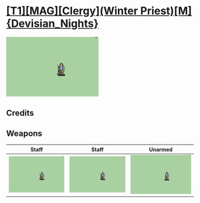 # [\[T1\]\[MAG\]\[Clergy\]\(Winter Priest\)\[M\]{Devisian_Nights}](./%5BT1%5D%5BMAG%5D%5BClergy%5D(Winter%20Priest)%5BM%5D%7BDevisian_Nights%7D)

<img src="./7.%20Staff/Staff_000.png" alt="[T1][MAG][Clergy](Winter Priest)[M]{Devisian_Nights} standing" />

## Credits



## Weapons


|Staff |Staff |Unarmed |
|  :---: | :---: | :---: |
| <img alt="Staff animation" src="./7.%20Staff/Staff.gif" /> | <img alt="Staff animation" src="./7.%20Staff%20(Constant%20timing)/Staff.gif" /> | <img alt="Unarmed animation" src="./8.%20Unarmed/Unarmed.gif" /> |
